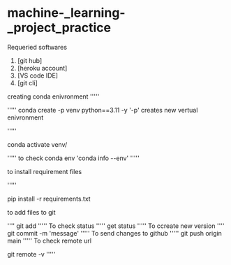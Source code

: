 # machine-_learning-_project_practice
Requeried softwares
1.  [git hub]
2.  [heroku account]
3.  [VS code IDE]
4.  [git cli]

creating conda enivronment
'''''

'''''
conda create -p venv python==3.11 -y
'-p' creates new vertual enivronment

'''''

conda activate venv/

'''''
to check conda env 'conda info --env'
'''''

to install requirement files

'''''

pip install -r requirements.txt

to add files to git 

''''
git add <file name>
'''''
To check status
'''''
get status
'''''
To ccreate new version 
''''
git commit -m 'message'
'''''
To send changes to github
'''''
git push origin main
'''''
To check remote url

git remote -v
'''''